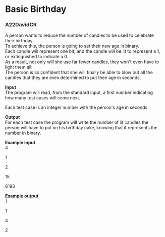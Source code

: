 # Basic Birthday

### A22DavidCR

A person wants to reduce the number of candles to be used to celebrate their birthday.\
To achieve this, the person is going to set their new age in binary.\
Each candle will represent one bit, and the candle will be lit to represent a 1, or extinguished to indicate a 0.\
As a result, not only will she use far fewer candles, they won't even have to light them all!\
The person is so confident that she will finally be able to blow out all the candles that they are even determined to put their age in seconds.

**Input**\
The program will read, from the standard input, a first number indicating how many test cases will come next.

Each test case is an integer number with the person's age in seconds.

**Output**\
For each test case the program will write the number of lit candles the person will have to put on his birthday cake, knowing that it represents the number in binary.

**Example input**\
4

1

2

15

8193

**Example output**\
1

1

4

2
